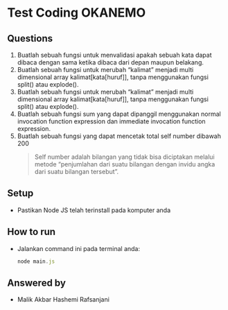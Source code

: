 # Test Coding OKANEMO

## Questions
1. Buatlah sebuah fungsi untuk menvalidasi apakah sebuah kata dapat dibaca dengan sama ketika dibaca dari depan maupun belakang.
2. Buatlah sebuah fungsi untuk merubah “kalimat” menjadi multi dimensional array kalimat[kata[huruf]], tanpa menggunakan fungsi split() atau explode().
3. Buatlah sebuah fungsi untuk merubah “kalimat” menjadi multi dimensional array kalimat[kata[huruf]], tanpa menggunakan fungsi split() atau explode().
4. Buatlah sebuah fungsi sum yang dapat dipanggil menggunakan normal invocation function expression dan immediate invocation function expression.
5. Buatlah sebuah fungsi yang dapat mencetak total self number dibawah 200
    > Self number adalah bilangan yang tidak bisa diciptakan melalui metode “penjumlahan dari suatu bilangan dengan invidu angka dari suatu bilangan tersebut”.

## Setup
- Pastikan Node JS telah terinstall pada komputer anda

## How to run
- Jalankan command ini pada terminal anda:
  ```js
  node main.js
  ```

## Answered by
- Malik Akbar Hashemi Rafsanjani